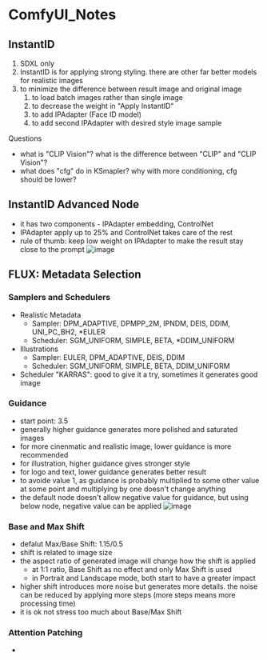 # ComfyUI_Notes
## InstantID
1. SDXL only
2. InstantID is for applying strong styling. there are other far better models for realistic images
3. to minimize the difference between result image and original image
   1. to load batch images rather than single image
   2. to decrease the weight in "Apply InstantID"
   3. to add IPAdapter (Face ID model)
   4. to add second IPAdapter with desired style image sample


Questions
- what is "CLIP Vision"? what is the difference between "CLIP" and "CLIP Vision"?
- what does "cfg" do in KSmapler? why with more conditioning, cfg should be lower?


## InstantID Advanced Node
- it has two components - IPAdapter embedding, ControlNet
- IPAdapter apply up to 25% and ControlNet takes care of the rest
- rule of thumb: keep low weight on IPAdapter to make the result stay close to the prompt
![image](https://github.com/user-attachments/assets/ee8f3a39-ca0a-443b-94e7-eee99eefe982)


## FLUX: Metadata Selection
### Samplers and Schedulers
- Realistic Metadata
  - Sampler: DPM_ADAPTIVE, DPMPP_2M, IPNDM, DEIS, DDIM, UNI_PC_BH2, *EULER
  - Scheduler: SGM_UNIFORM, SIMPLE, BETA, *DDIM_UNIFORM
- Illustrations
  - Sampler: EULER, DPM_ADAPTIVE, DEIS, DDIM
  - Scheduler: SGM_UNIFORM, SIMPLE, BETA, DDIM_UNIFORM
- Scheduler "KARRAS": good to give it a try, sometimes it generates good image

### Guidance
- start point: 3.5
- generally higher guidance generates more polished and saturated images
- for more cinenmatic and realistic image, lower guidance is more recommended
- for illustration, higher guidance gives stronger style
- for logo and text, lower guidance generates better result
- to avoide value 1, as guidance is probably multiplied to some other value at some point and multiplying by one doesn't change anything
- the default node doesn't allow negative value for guidance, but using below node, negative value can be applied
  ![image](https://github.com/user-attachments/assets/828a1b3a-f2e6-4e89-af1c-6b1b7bf92f73)

### Base and Max Shift
- defalut Max/Base Shift: 1.15/0.5
- shift is related to image size
- the aspect ratio of generated image will change how the shift is applied
  - at 1:1 ratio, Base Shift as no effect and only Max Shift is used
  - in Portrait and Landscape mode, both start to have a greater impact
- higher shift introduces more noise but generates more details. the noise can be reduced by applying more steps (more steps means more processing time)
- it is ok not stress too much about Base/Max Shift

### Attention Patching


- 
